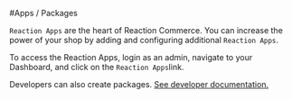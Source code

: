 #Apps / Packages

`Reaction Apps` are the heart of Reaction Commerce. You can increase the power of your shop by adding and configuring additional `Reaction Apps`.

To access the Reaction Apps, login as an admin, navigate to your Dashboard, and click on the `Reaction Apps`link.

Developers can also create packages. [See developer documentation.](https://github.com/reactioncommerce/reaction-core/blob/master/docs/packages.md)

